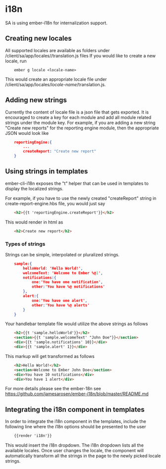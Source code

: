 # i18n

SA is using ember-i18n for internalization support.

## Creating new locales

All supported locales are available as folders under /client/sa/app/locales/<locale-name>/translation.js files
If you would like to create a new locale, run

```
    ember g locale <locale-name>
```

This would create an appropriate locale file under /client/sa/app/locales/*locale-name*/translation.js.

## Adding new strings

Currently the content of locale file is a json file that gets exported. It is encouraged to create a key for each module and add all
module related strings under the module key. For example, if you are adding a new string  "Create new reports" for the reporting engine
module, then the appropriate JSON would look like

```json
    reportingEngine:{
        ...
        createReport: "Create new report"
    }
```

## Using strings in templates

ember-cli-i18n exposes the "t" helper that can be used in templates to display the localized strings.

For example, if you have to use the newly created "createReport" string in create-report-engine.hbs file, you would just say

```html
    <h2>{{t 'reportingEngine.createReport'}}</h2>
```

This would render in html as

```html
    <h2>Create new report</h2>
```

### Types of strings

Strings can be simple, interpolated or pluralized strings.

```json
	sample:{
        helloWorld: 'Hello World!',
		welcomeText: 'Welcome to Ember %@1',
		notifications:{
	        one:'You have one notification',
	        other:'You have %@ notifications'
	    },
        alert:{
	        one:'You have one alert',
	        other:'You have %@ alerts'
        }
	}
```

Your handlebar template file would utilize the above strings as follows

``` html
    <h2>{{t 'sample.helloWorld'}}</h2>
    <section>{{t 'sample.welcomeText' "John Doe"}}</section>
    <div>{{t 'sample.notifications' 10}}</div>
    <div>{{t 'sample.alert' 1}}</div>
````

This markup will get transformed as follows

````html
    <h2>Hello World!</h2>
    <section>Welcome to Ember John Doe</section>
    <div>You have 10 notifications</div>
    <div>You have 1 alert</div>
````
For more details please see the ember-18n see https://github.com/jamesarosen/ember-i18n/blob/master/README.md


## Integrating the i18n component in templates

In order to integrate the i18n component in the templates, include the following line where the i18n options should be
presented to the user

```html
    {{render 'i18n'}}
```

This would insert the i18n dropdown. The i18n dropdown lists all the available locales.
Once user changes the locale, the component will automatically transform all the strings in the page to
the newly picked locale strings.
